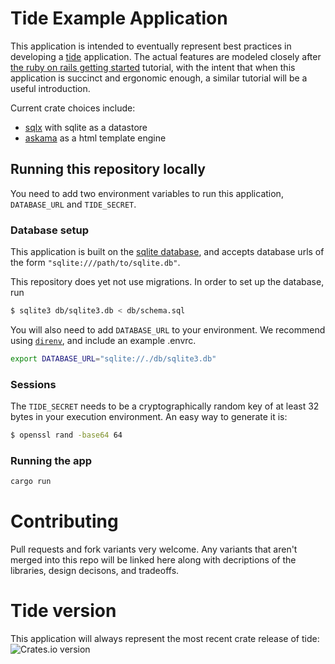 # Tide Example Application

This application is intended to eventually represent best practices in
developing a [tide](https://github.com/http-rs/tide) application.
The actual features are modeled closely
after [the ruby on rails getting
started](https://guides.rubyonrails.org/getting_started.html)
tutorial, with the intent that when this application is succinct and
ergonomic enough, a similar tutorial will be a useful introduction.

Current crate choices include:
* [sqlx](https://github.com/launchbadge/sqlx) with sqlite as a datastore
* [askama](https://github.com/djc/askama) as a html template engine

## Running this repository locally

You need to add two environment variables to run this application,
`DATABASE_URL` and `TIDE_SECRET`.

### Database setup

This application is built on the [sqlite
database](https://www.sqlite.org/), and accepts database urls of the
form `"sqlite:///path/to/sqlite.db"`.

This repository does yet not use migrations. In order to set up the database, run
```bash
$ sqlite3 db/sqlite3.db < db/schema.sql
```

You will also need to add `DATABASE_URL` to your environment. We
recommend using [`direnv`](https://direnv.net/), and include an
example .envrc.

``` bash
export DATABASE_URL="sqlite://./db/sqlite3.db"
```

### Sessions
The `TIDE_SECRET` needs to be a cryptographically random key of at
least 32 bytes in your execution environment. An easy way to generate
it is:

``` bash
$ openssl rand -base64 64
```

### Running the app

``` bash
cargo run
```

# Contributing

Pull requests and fork variants very welcome. Any variants that aren't
merged into this repo will be linked here along with decriptions of
the libraries, design decisons, and tradeoffs.

# Tide version

This application will always represent the most recent crate release
    of tide: <img
    src="https://img.shields.io/crates/v/tide.svg?style=flat-square"
    alt="Crates.io version" />
